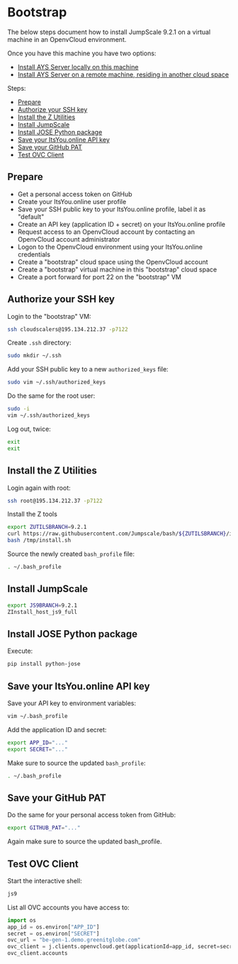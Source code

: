# Bootstrap

The below steps document how to install JumpScale 9.2.1 on a virtual machine in an OpenvCloud environment.

Once you have this machine you have two options:
- [Install AYS Server locally on this machine](2-local_ays_setup.md)
- [Install AYS Server on a remote machine, residing in another cloud space](2-remote_ays_setup.md)

Steps:
- [Prepare](#prep)
- [Authorize your SSH key](#authorize)
- [Install the Z Utilities](#install-bash-tools)
- [Install JumpScale](#install-jumpscale)
- [Install JOSE Python package](#jose)
- [Save your ItsYou.online API key](#api-key)
- [Save your GitHub PAT](#github-pat)
- [Test OVC Client](#test-ovc)

<a id="prep"></a>
## Prepare

- Get a personal access token on GitHub
- Create your ItsYou.online user profile
- Save your SSH public key to your ItsYou.online profile, label it as "default" 
- Create an API key (application ID + secret) on your ItsYou.online profile
- Request access to an OpenvCloud account by contacting an OpenvCloud account administrator
- Logon to the OpenvCloud environment using your ItsYou.online credentials
- Create a "bootstrap" cloud space using the OpenvCloud account
- Create a "bootstrap" virtual machine in this "bootstrap" cloud space
- Create a port forward for port 22 on the "bootstrap" VM

<a id="authorize"></a>
## Authorize your SSH key

Login to the "bootstrap" VM:
```bash
ssh cloudscalers@195.134.212.37 -p7122
```

Create `.ssh` directory:
```bash
sudo mkdir ~/.ssh
```

Add your SSH public key to a new `authorized_keys` file:
```bash
sudo vim ~/.ssh/authorized_keys
```

Do the same for the root user:
```bash
sudo -i
vim ~/.ssh/authorized_keys
```

Log out, twice:
```bash
exit
exit
```

<a id="install-bash-tools"></a>
## Install the Z Utilities

Login again with root:
```bash
ssh root@195.134.212.37 -p7122
```

Install the Z tools
```bash
export ZUTILSBRANCH=9.2.1
curl https://raw.githubusercontent.com/Jumpscale/bash/${ZUTILSBRANCH}/install.sh?$RANDOM > /tmp/install.sh
bash /tmp/install.sh
```

Source the newly created `bash_profile` file:
```bash
. ~/.bash_profile
```

<a id="install-jumpscale"></a>
## Install JumpScale

```bash
export JS9BRANCH=9.2.1
ZInstall_host_js9_full
```

<a id="jose"></a>
## Install JOSE Python package

Execute:
```bash
pip install python-jose
```

<a id="api-key"></a>
## Save your ItsYou.online API key

Save your API key to environment variables:
```bash
vim ~/.bash_profile
```

Add the application ID and secret:
```bash
export APP_ID="..."
export SECRET="..."
```

Make sure to source the updated `bash_profile`:
```bash
. ~/.bash_profile
```

<a id="github-pat"></a>
## Save your GitHub PAT

Do the same for your personal access token from GitHub:
```bash
export GITHUB_PAT="..."
```

Again make sure to source the updated bash_profile.


<a id="test-ovc"></a>
## Test OVC Client

Start the interactive shell:
```bash
js9
````

List all OVC accounts you have access to:
```python
import os
app_id = os.environ["APP_ID"]
secret = os.environ["SECRET"]
ovc_url = "be-gen-1.demo.greenitglobe.com"
ovc_client = j.clients.openvcloud.get(applicationId=app_id, secret=secret, url=ovc_url)
ovc_client.accounts
```
